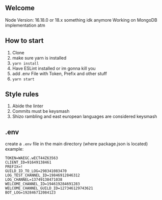## Welcome

Node Version: 16.18.0 or 18.x something idk anymore
Working on MongoDB implementation atm

## How to start

1. Clone
2. make sure yarn is installed
3. `yarn install`
4. Have ESLint installed or im gonna kill you
5. add .env File with Token, Prefix and other stuff
6. `yarn start`

## Style rules

1. Abide the linter
2. Commits must be keysmash
3. Shizo rambling and east european languages are considered keysmash

## .env

create a `.env` file in the main directory (where package.json is located)
example:

```env
TOKEN=WAEGC.wECT44Z63563
CLIENT_ID=91649138461
PREFIX=!
GUILD_ID_TO_LOG=298341083470
LOG_TEST_CHANNEL_ID=19846912846312
LOG_CHANNEL=13749138471038
WELCOME_CHANNEL_ID=194619284691283
WELCOME_CHANNEL_GUILD_ID=127346129743621
BOT_LOG=192846712084123
```

